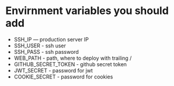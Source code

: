 # Envirnment variables you should add

* SSH_IP — production server IP
* SSH_USER - ssh user
* SSH_PASS - ssh password
* WEB_PATH - path, where to deploy with trailing /
* GITHUB_SECRET_TOKEN - github secret token
* JWT_SECRET - password for jwt
* COOKIE_SECRET - password for cookies
